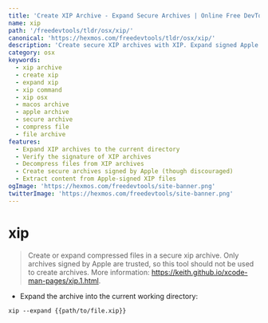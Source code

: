 ```yaml
---
title: 'Create XIP Archive - Expand Secure Archives | Online Free DevTools by Hexmos'
name: xip
path: '/freedevtools/tldr/osx/xip/'
canonical: 'https://hexmos.com/freedevtools/tldr/osx/xip/'
description: 'Create secure XIP archives with XIP. Expand signed Apple archives with confidence on macOS. Free online tool, no registration required.'
category: osx
keywords:
  - xip archive
  - create xip
  - expand xip
  - xip command
  - xip osx
  - macos archive
  - apple archive
  - secure archive
  - compress file
  - file archive
features:
  - Expand XIP archives to the current directory
  - Verify the signature of XIP archives
  - Decompress files from XIP archives
  - Create secure archives signed by Apple (though discouraged)
  - Extract content from Apple-signed XIP files
ogImage: 'https://hexmos.com/freedevtools/site-banner.png'
twitterImage: 'https://hexmos.com/freedevtools/site-banner.png'
---
```


# xip

> Create or expand compressed files in a secure xip archive.
> Only archives signed by Apple are trusted, so this tool should not be used to create archives.
> More information: <https://keith.github.io/xcode-man-pages/xip.1.html>.

- Expand the archive into the current working directory:

`xip --expand {{path/to/file.xip}}`
